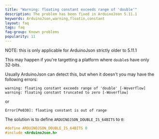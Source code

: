 ```yaml
---
title: "Warning: floating constant exceeds range of 'double'"
description: The problem has been fixed in ArduinoJson 5.11.1
keywords: ArduinoJson,warning,floatin,constant
layout: faq
tags: faq
faq-group: Known problems
popularity: 11
---
```


NOTE: this is only applicable for ArduinoJson strictly older to 5.11.1

This may happen if you're targetting a platform where `double`s have only 32-bits.

Usually ArduinoJson can detect this, but when it doesn't you may have the following errors:

```
warning: floating constant exceeds range of 'double' [-Woverflow]
warning: floating constant truncated to zero [-Woverflow]
```

or

```
Error[Pe030]: floating constant is out of range
```

The solution is to define `ARDUINOJSON_DOUBLE_IS_64BITS` to `0`:

```c++
#define ARDUINOJSON_DOUBLE_IS_64BITS 0
#include <ArduinoJson.h>
```